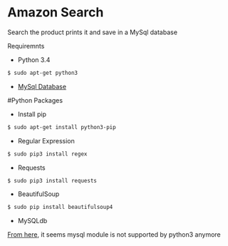 # Amazon Search

Search the product prints it and save in a MySql database

Requiremnts
* Python 3.4

```sh
$ sudo apt-get python3
```
* [MySql Database](http://www.tutorialspoint.com/mysql/mysql-installation.htm)

#Python Packages
 * Install pip

 ```sh
$ sudo apt-get install python3-pip
```
 * Regular Expression

 ```sh
$ sudo pip3 install regex
```
 * Requests
  
 ```sh
 $ sudo pip3 install requests
 ```
 * BeautifulSoup
 
 ```sh
 $ sudo pip install beautifulsoup4
 ```
 * MySQLdb
  
 [From here](http://www.tutorialspoint.com/python/python_database_access.htm), it seems mysql module is not supported by python3 anymore

